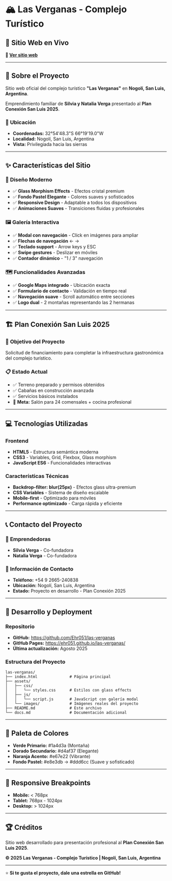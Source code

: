 # 🏔️ Las Verganas - Complejo Turístico

## 🌟 **Sitio Web en Vivo**
**🔗 [Ver sitio web](https://ehr051.github.io/las-verganas/)**

---

## 📍 **Sobre el Proyecto**
Sitio web oficial del complejo turístico **"Las Verganas"** en **Nogolí, San Luis, Argentina**. 

Emprendimiento familiar de **Silvia y Natalia Verga** presentado al **Plan Conexión San Luis 2025**.

### 🎯 **Ubicación**
- **Coordenadas:** 32°54'48.3"S 66°19'19.0"W
- **Localidad:** Nogolí, San Luis, Argentina
- **Vista:** Privilegiada hacia las sierras

---

## ✨ **Características del Sitio**

### 🎨 **Diseño Moderno**
- ✅ **Glass Morphism Effects** - Efectos cristal premium
- ✅ **Fondo Pastel Elegante** - Colores suaves y sofisticados
- ✅ **Responsive Design** - Adaptable a todos los dispositivos
- ✅ **Animaciones Suaves** - Transiciones fluidas y profesionales

### 🖼️ **Galería Interactiva**
- ✅ **Modal con navegación** - Click en imágenes para ampliar
- ✅ **Flechas de navegación** ← →
- ✅ **Teclado support** - Arrow keys y ESC
- ✅ **Swipe gestures** - Deslizar en móviles
- ✅ **Contador dinámico** - "1 / 3" navegación

### 🗺️ **Funcionalidades Avanzadas**
- ✅ **Google Maps integrado** - Ubicación exacta
- ✅ **Formulario de contacto** - Validación en tiempo real
- ✅ **Navegación suave** - Scroll automático entre secciones
- ✅ **Logo dual** - 2 montañas representando las 2 hermanas

---

## 🏗️ **Plan Conexión San Luis 2025**

### 🎯 **Objetivo del Proyecto**
Solicitud de financiamiento para completar la infraestructura gastronómica del complejo turístico.

### 📋 **Estado Actual**
- ✅ Terreno preparado y permisos obtenidos
- ✅ Cabañas en construcción avanzada
- ✅ Servicios básicos instalados
- 🎯 **Meta:** Salón para 24 comensales + cocina profesional

---

## 💻 **Tecnologías Utilizadas**

### **Frontend**
- **HTML5** - Estructura semántica moderna
- **CSS3** - Variables, Grid, Flexbox, Glass morphism
- **JavaScript ES6** - Funcionalidades interactivas

### **Características Técnicas**
- **Backdrop-filter: blur(25px)** - Efectos glass ultra-premium
- **CSS Variables** - Sistema de diseño escalable
- **Mobile-first** - Optimizado para móviles
- **Performance optimizado** - Carga rápida y eficiente

---

## 📞 **Contacto del Proyecto**

### 👥 **Emprendedoras**
- **Silvia Verga** - Co-fundadora
- **Natalia Verga** - Co-fundadora

### 📱 **Información de Contacto**
- **Teléfono:** +54 9 2665-240838
- **Ubicación:** Nogolí, San Luis, Argentina
- **Estado:** Proyecto en desarrollo - Plan Conexión 2025

---

## 🚀 **Desarrollo y Deployment**

### **Repositorio**
- **GitHub:** https://github.com/Ehr051/las-verganas
- **GitHub Pages:** https://ehr051.github.io/las-verganas/
- **Última actualización:** Agosto 2025

### **Estructura del Proyecto**
```
las-verganas/
├── index.html              # Página principal
├── assets/
│   ├── css/
│   │   └── styles.css      # Estilos con glass effects
│   ├── js/
│   │   └── script.js       # JavaScript con galería modal
│   └── images/             # Imágenes reales del proyecto
├── README.md               # Este archivo
└── docs.md                 # Documentación adicional
```

---

## 🎨 **Paleta de Colores**
- **Verde Primario:** #1a4d3a (Montaña)
- **Dorado Secundario:** #d4af37 (Elegante)
- **Naranja Acento:** #e67e22 (Vibrante)
- **Fondo Pastel:** #e8e3db → #ddd6cc (Suave y sofisticado)

---

## 📱 **Responsive Breakpoints**
- **Mobile:** < 768px
- **Tablet:** 768px - 1024px  
- **Desktop:** > 1024px

---

## 🏆 **Créditos**
Sitio web desarrollado para presentación profesional al **Plan Conexión San Luis 2025**.

**© 2025 Las Verganas - Complejo Turístico | Nogolí, San Luis, Argentina**

---

⭐ **Si te gusta el proyecto, dale una estrella en GitHub!**